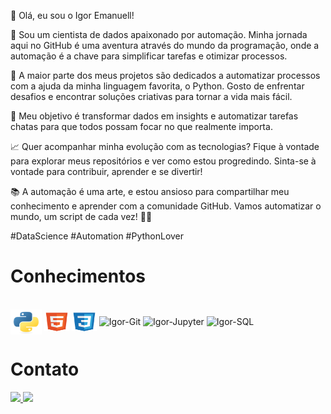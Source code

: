 👋 Olá, eu sou o Igor Emanuell!

🧪 Sou um cientista de dados apaixonado por automação. Minha jornada aqui no GitHub é uma aventura através do mundo da programação, onde a automação é a chave para simplificar tarefas e otimizar processos.

🤖 A maior parte dos meus projetos são dedicados a automatizar processos com a ajuda da minha linguagem favorita, o Python. Gosto de enfrentar desafios e encontrar soluções criativas para tornar a vida mais fácil.

🚀 Meu objetivo é transformar dados em insights e automatizar tarefas chatas para que todos possam focar no que realmente importa.

📈 Quer acompanhar minha evolução com as tecnologias? Fique à vontade para explorar meus repositórios e ver como estou progredindo. Sinta-se à vontade para contribuir, aprender e se divertir!

📚 A automação é uma arte, e estou ansioso para compartilhar meu conhecimento e aprender com a comunidade GitHub. Vamos automatizar o mundo, um script de cada vez! 🤖✨

#DataScience #Automation #PythonLover


<h1 align="left">Conhecimentos</h1>
<div style="display: inline_block"><br>

  <img align="center" alt="Igor-Python" height="40" width="50" src="https://raw.githubusercontent.com/devicons/devicon/master/icons/python/python-original.svg">
  <img align="center" alt="Igor-HTML" height="30" width="40" src="https://raw.githubusercontent.com/devicons/devicon/master/icons/html5/html5-original.svg">
  <img align="center" alt="Igor-CSS" height="30" width="40" src="https://raw.githubusercontent.com/devicons/devicon/master/icons/css3/css3-original.svg">
  <img align="center" alt="Igor-Git" height="30" width="60" src="https://img.shields.io/badge/GIT-E44C30?style=for-the-badge&logo=git&logoColor=white">
  <img align="center" alt="Igor-Jupyter" height="40" width="50" src="https://cdn.jsdelivr.net/gh/devicons/devicon/icons/jupyter/jupyter-original-wordmark.svg">
  <img align="center" alt="Igor-SQL" height="50" width="60" src="https://cdn.jsdelivr.net/gh/devicons/devicon/icons/mysql/mysql-original-wordmark.svg">   
          
</div>

##

<h1 align="lef">Contato</h1>
<div> 
  <a href="https://www.linkedin.com/in/igor-emanuell-carneiro-158a52207/" target="_blank"><img src="https://img.shields.io/badge/-LinkedIn-%230077B5?style=for-the-badge&logo=linkedin&logoColor=white" target="_blank">
  <a href="mailto:emanuelligor3@gmail.com" target="_blank"><img src="https://img.shields.io/badge/Gmail-D14836?style=for-the-badge&logo=gmail&logoColor=white"></a>
</div>



